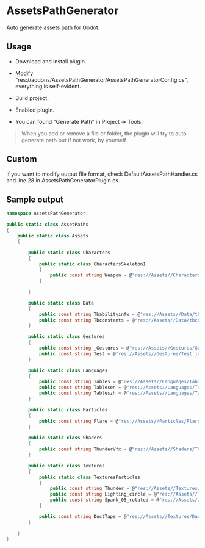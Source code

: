 # AssetsPathGenerator

Auto generate assets path for Godot.

## Usage

- Download and install plugin.

- Modify "res://addons/AssetsPathGenerator/AssetsPathGeneratorConfig.cs", everything is self-evident.

- Build project.

- Enabled plugin.

- You can found "Generate Path" in Project -> Tools.

> When you add or remove a file or folder, the plugin will try to auto generate path but if not work, by yourself.

## Custom

if you want to modify output file format, check DefaultAssetsPathHandler.cs and line 28 in AssetsPathGeneratorPlugin.cs.

## Sample output

```csharp
namespace AssetsPathGenerator;

public static class AssetPaths
{
    public static class Assets
    {

        public static class Characters
        {
            public static class CharactersSkeleton1
            {
                public const string Weapon = @"res://Assets//Characters/Skeleton1/Weapon.png";
            }

        }

        public static class Data
        {
            public const string Tbabilityinfo = @"res://Assets//Data/tbabilityinfo.json";
            public const string Tbconstants = @"res://Assets//Data/tbconstants.json";
        }

        public static class Gestures
        {
            public const string _Gestures = @"res://Assets//Gestures/Gestures.json";
            public const string Test = @"res://Assets//Gestures/Test.json";
        }

        public static class Languages
        {
            public const string Tables = @"res://Assets//Languages/Tables.csv";
            public const string Tablesen = @"res://Assets//Languages/Tables.en.translation";
            public const string Tableszh = @"res://Assets//Languages/Tables.zh.translation";
        }

        public static class Particles
        {
            public const string Flare = @"res://Assets//Particles/Flare.tres";
        }

        public static class Shaders
        {
            public const string ThunderVfx = @"res://Assets//Shaders/ThunderVfx.tres";
        }

        public static class Textures
        {
            public static class TexturesParticles
            {
                public const string Thunder = @"res://Assets//Textures/Particles/Thunder.png";
                public const string Lighting_circle = @"res://Assets//Textures/Particles/lighting_circle.png";
                public const string Spark_05_rotated = @"res://Assets//Textures/Particles/spark_05_rotated.png";
            }

            public const string DuctTape = @"res://Assets//Textures/DuctTape.png";
        }

    }
}
```




